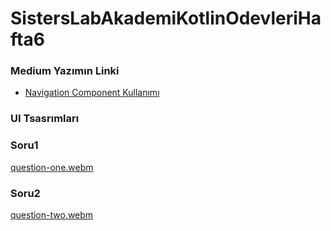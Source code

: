 # SistersLabAkademiKotlinOdevleriHafta6

### Medium Yazımın Linki
* [Navigation Component Kullanımı](https://medium.com/@yusufmendes123/android-navigation-component-kullan%C4%B1m%C4%B1-17f8f27f5d11)

### UI Tsasrımları 

### Soru1
[question-one.webm](https://github.com/mendess12/SistersLabAkademiKotlinOdevleriHafta6/assets/76566952/7c4238d4-20e3-4d75-a009-9866afe9a03e)

### Soru2
[question-two.webm](https://github.com/mendess12/SistersLabAkademiKotlinOdevleriHafta6/assets/76566952/081b368d-3dc6-4941-8041-e80a2fd69d33)



